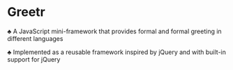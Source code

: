 # Greetr

♣	A JavaScript mini-framework that provides formal and formal greeting in different languages

♣	Implemented as a reusable framework inspired by jQuery and with built-in support for jQuery
